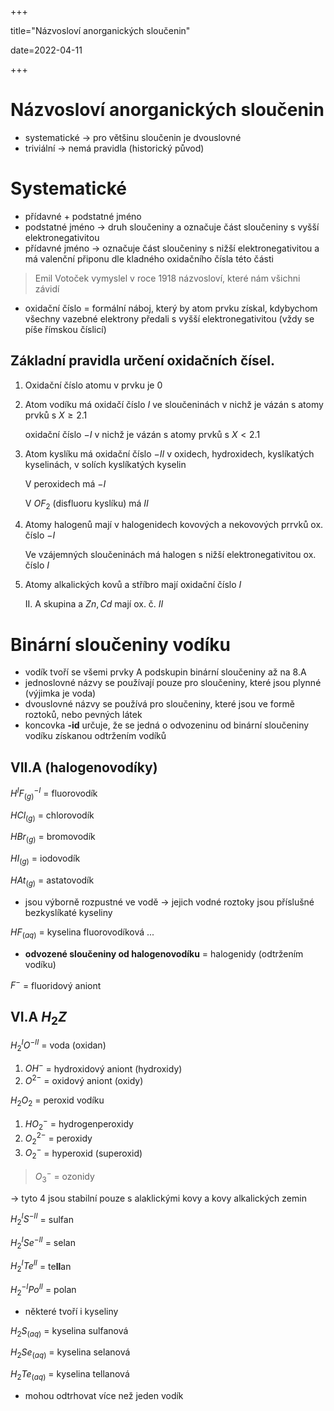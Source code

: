 +++

title="Názvosloví anorganických sloučenin"

date=2022-04-11

+++

# Názvosloví anorganických sloučenin

- systematické $\to$ pro většinu sloučenin je dvouslovné
- triviální $\to$ nemá pravidla (historický původ)

# Systematické

- přídavné + podstatné jméno
- podstatné jméno $\to$ druh sloučeniny a označuje část sloučeniny s vyšší elektronegativitou
- přídavné jméno $\to$ označuje část sloučeniny s nižší elektronegativitou a má valenční připonu dle kladného oxidačního čísla této části

> Emil Votoček vymyslel v roce 1918 názvosloví, které nám všichni závidí

- oxidační číslo = formální náboj, který by atom prvku získal, kdybychom všechny vazebné elektrony předali s vyšší elektronegativitou (vždy se píše římskou číslicí)

## Základní pravidla určení oxidačních čísel.

1. Oxidační číslo atomu v prvku je 0

2. Atom vodíku má oxidačí číslo $I$ ve sloučeninách v nichž je vázán s atomy prvků s $X\geq 2.1$

   oxidační číslo $-I$ v nichž je vázán s atomy prvků s $X< 2.1$

3. Atom kyslíku má oxidační číslo $-II$ v oxidech, hydroxidech, kyslíkatých kyselinách, v solích kyslíkatých kyselin

   V peroxidech má $-I$

   V $OF_2$ (disfluoru kyslíku) má $II$

4. Atomy halogenů mají v halogenidech kovových a nekovových prrvků ox. číslo $-I$

   Ve vzájemných sloučeninách má halogen s nižší elektronegativitou ox. číslo $I$

5. Atomy alkalických kovů a stříbro mají oxidační číslo $I$

   II. A skupina a $Zn, Cd$ mají ox. č. $II$ 

# Binární sloučeniny vodíku

- vodík tvoří se všemi prvky A podskupin binární sloučeniny až na 8.A
- jednoslovné názvy se používají pouze pro sloučeniny, které jsou plynné (výjimka je voda)
- dvouslovné názvy se používá pro sloučeniny, které jsou ve formě roztoků, nebo pevných látek
- koncovka **-id** určuje, že se jedná o odvozeninu od binární sloučeniny vodíku získanou odtržením vodíků

## VII.A (halogenovodíky)

$H^IF^{-I}_{(g)}$  = fluorovodík

$HCl_{(g)}$ = chlorovodík

$HBr_{(g)}$ = bromovodík

$HI_{(g)}$ = iodovodík

$HAt_{(g)}$ = astatovodík

- jsou výborně rozpustné ve vodě $\to$ jejich vodné roztoky jsou příslušné bezkyslíkaté kyseliny

$HF_{(aq)}$ = kyselina fluorovodíková ...

-  **odvozené sloučeniny od halogenovodíku** = halogenidy (odtržením vodíku)

$F^-$ = fluoridový aniont

## VI.A $H_2Z$

$H_2^IO^{-II}$ = voda (oxidan)

1. $OH^-$ = hydroxidový aniont (hydroxidy)
2. $O^{2-}$ = oxidový aniont (oxidy)

$H_2O_2$ = peroxid vodíku

1. $HO_2^-$ = hydrogenperoxidy
2. $O_2^{2-}$ = peroxidy
3. $O_2^-$ = hyperoxid (superoxid)

> $O_3^-$ = ozonidy

$\to$ tyto 4 jsou stabilní pouze s alaklickými kovy a kovy alkalických zemin

$H_2^{I}S^{-II}$ = sulfan

$H_2^ISe^{-II}$ = selan

$H_2^{I}Te^{II}$ = te**ll**an

$H_2^{-I}Po^{II}$ = polan

- některé tvoří i kyseliny

$H_2S_{(aq)}$ = kyselina sulfanová

$H_2Se_{(aq)}$ = kyselina selanová

$H_2Te_{(aq)}$ = kyselina tellanová

- mohou odtrhovat více než jeden vodík